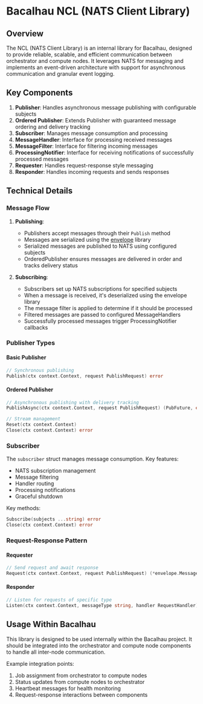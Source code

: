 # Bacalhau NCL (NATS Client Library)

## Overview

The NCL (NATS Client Library) is an internal library for Bacalhau, designed to provide reliable, scalable, and efficient communication between orchestrator and compute nodes. It leverages NATS for messaging and implements an event-driven architecture with support for asynchronous communication and granular event logging.

## Key Components

1. **Publisher**: Handles asynchronous message publishing with configurable subjects
2. **Ordered Publisher**: Extends Publisher with guaranteed message ordering and delivery tracking
3. **Subscriber**: Manages message consumption and processing
4. **MessageHandler**: Interface for processing received messages
5. **MessageFilter**: Interface for filtering incoming messages
6. **ProcessingNotifier**: Interface for receiving notifications of successfully processed messages
7. **Requester**: Handles request-response style messaging
8. **Responder**: Handles incoming requests and sends responses

## Technical Details

### Message Flow

1. **Publishing**:
   - Publishers accept messages through their `Publish` method
   - Messages are serialized using the [envelope](https://github.com/bacalhau-project/bacalhau/pkg/lib/envelope) library
   - Serialized messages are published to NATS using configured subjects
   - OrderedPublisher ensures messages are delivered in order and tracks delivery status

2. **Subscribing**:
   - Subscribers set up NATS subscriptions for specified subjects
   - When a message is received, it's deserialized using the envelope library
   - The message filter is applied to determine if it should be processed
   - Filtered messages are passed to configured MessageHandlers
   - Successfully processed messages trigger ProcessingNotifier callbacks

### Publisher Types

#### Basic Publisher
```go
// Synchronous publishing
Publish(ctx context.Context, request PublishRequest) error
```

#### Ordered Publisher
```go
// Asynchronous publishing with delivery tracking
PublishAsync(ctx context.Context, request PublishRequest) (PubFuture, error)

// Stream management
Reset(ctx context.Context)
Close(ctx context.Context) error
```

### Subscriber

The `subscriber` struct manages message consumption. Key features:

* NATS subscription management
* Message filtering
* Handler routing
* Processing notifications 
* Graceful shutdown

Key methods:
```go
Subscribe(subjects ...string) error
Close(ctx context.Context) error
```

### Request-Response Pattern

#### Requester
```go
// Send request and await response
Request(ctx context.Context, request PublishRequest) (*envelope.Message, error)
```

#### Responder
```go
// Listen for requests of specific type
Listen(ctx context.Context, messageType string, handler RequestHandler) error
```

## Usage Within Bacalhau

This library is designed to be used internally within the Bacalhau project. It should be integrated into the orchestrator and compute node components to handle all inter-node communication.

Example integration points:
1. Job assignment from orchestrator to compute nodes
2. Status updates from compute nodes to orchestrator
3. Heartbeat messages for health monitoring
4. Request-response interactions between components